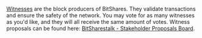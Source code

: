 [Witnesses](introduction/witness) are the block producers of BitShares. They validate transactions and ensure the safety of the network. You may vote for as many witnesses as you'd like, and they will all receive the same amount of votes. Witness proposals can be found here: [BitSharestalk - Stakeholder Proposals Board](https://bitsharestalk.org/index.php/board,75.0.html).